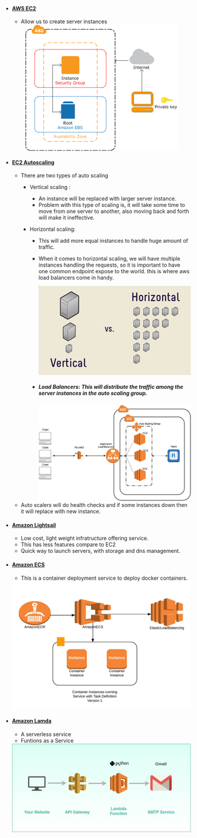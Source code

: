 - #### [AWS EC2](https://github.com/CharlesRajendran/aws-training/blob/master/Files/aws-ec2.md)
  - Allow us to create server instances
  <div align="center"><img src="https://github.com/CharlesRajendran/aws-training/blob/master/images/14.png" /></div>

- #### [EC2 Autoscaling](https://github.com/CharlesRajendran/aws-training/blob/master/Files/aws-auto-scaling.md)
  - There are two types of auto scaling
    - Vertical scaling : 
      - An instance will be replaced with larger server instance.
      - Problem with this type of scaling is, it will take some time to move from one server to another, also moving back and forth will make it ineffective.
      
    - Horizontal scaling: 
      - This will add more equal instances to handle huge amount of traffic.
      - When it comes to horizontal scaling, we will have multiple instances handling the requests, so it is important to have one common endpoint expose to the world. this is where aws load balancers come in handy.
        <div align="center"><img src="https://github.com/CharlesRajendran/aws-training/blob/master/images/15.png" /></div>

      - ##### Load Balancers: This will distribute the traffic among the server instances in the auto scaling group.
        <div align="center"><img src="https://github.com/CharlesRajendran/aws-training/blob/master/images/16.jpeg" /></div>
  - Auto scalers will do health checks and if some instances down then it will replace with new instance.

- #### [Amazon Lightsail](https://github.com/CharlesRajendran/aws-training/blob/master/Files/aws-light-sail.md)
  - Low cost, light weight infratructure offering service.
  - This has less features compare to EC2
  - Quick way to launch servers, with storage and dns management.
  
- #### [Amazon ECS](https://github.com/CharlesRajendran/aws-training/blob/master/Files/aws-ecs.md)
  - This is a container deployment service to deploy docker containers.
  <div align="center"><img src="https://github.com/CharlesRajendran/aws-training/blob/master/images/17.jpeg" /></div>
  
- #### [Amazon Lamda](https://github.com/CharlesRajendran/aws-training/blob/master/Files/aws-lambda.md)
  - A serverless service
  - Funtions as a Service
  
  <div align="center"><img src="https://github.com/CharlesRajendran/aws-training/blob/master/images/18.jpg" /></div>      
